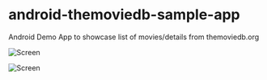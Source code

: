 # android-themoviedb-sample-app
Android Demo App to showcase list of movies/details from themoviedb.org

![Screen](http://i.imgur.com/SvPqXOYl.png)

![Screen](https://i.imgur.com/oYp6kWJl.png)
